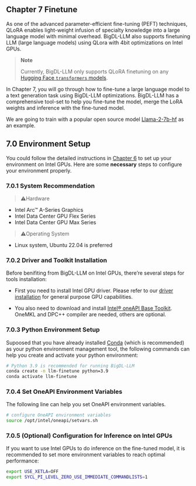 
## Chapter 7 Finetune

As one of the advanced parameter-efficient fine-tuning (PEFT) techniques, QLoRA enables light-weight infusion of specialty knowledge into a large language model with minimal overhead. BigDL-LLM also supports finetuning LLM (large language models) using QLora with 4bit optimizations on Intel GPUs.

> **Note**
>
> Currently, BigDL-LLM only supports QLoRA finetuning on any [Hugging Face `transformers` models](https://huggingface.co/docs/transformers/index).


In Chapter 7, you will go through how to fine-tune a large language model to a text generation task using BigDL-LLM optimizations. BigDL-LLM has a comprehensive tool-set to help you fine-tune the model, merge the LoRA weights and inference with the fine-tuned model.

We are going to train with a popular open source model [Llama-2-7b-hf](https://huggingface.co/meta-llama/Llama-2-7b-hf) as an example.

## 7.0 Environment Setup 

You could follow the detailed instructions in [Chapter 6](../ch_6_GPU_Acceleration/README.md) to set up your environment on Intel GPUs. Here are some **necessary** steps to configure your environment properly.

### 7.0.1 System Recommendation

> ⚠️Hardware
  - Intel Arc™ A-Series Graphics
  - Intel Data Center GPU Flex Series
  - Intel Data Center GPU Max Series

> ⚠️Operating System
  - Linux system, Ubuntu 22.04 is preferred


### 7.0.2 Driver and Toolkit Installation

Before benifiting from BigDL-LLM on Intel GPUs, there’re several steps for tools installation:

- First you need to install Intel GPU driver. Please refer to our [driver installation](https://dgpu-docs.intel.com/driver/installation.html) for general purpose GPU capabilities.

- You also need to download and install [Intel® oneAPI Base Toolkit](https://www.intel.com/content/www/us/en/developer/tools/oneapi/base-toolkit-download.html). OneMKL and DPC++ compiler are needed, others are optional.


### 7.0.3 Python Environment Setup

Supoosed that you have already installed [Conda](https://docs.conda.io/projects/conda/en/stable/) (which is recommended) as your python environment management tool, the following commands can help you create and activate your python environment: 

```bash
# Python 3.9 is recommended for running BigDL-LLM
conda create -n llm-finetune python=3.9 
conda activate llm-finetune 
```

### 7.0.4 Set OneAPI Environment Variables

The following line can help you set OneAPI environment variables.

```bash
# configure OneAPI environment variables
source /opt/intel/oneapi/setvars.sh
```

### 7.0.5 (Optional) Configuration for Inference on Intel GPUs

If you want to use Intel GPUs to do inference on the fine-tuned model, it is recommended to set more environment variables to reach optimal performance:

```bash
export USE_XETLA=OFF
export SYCL_PI_LEVEL_ZERO_USE_IMMEDIATE_COMMANDLISTS=1
```



